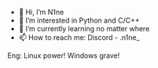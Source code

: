 - 👋 Hi, I’m N1ne
- 👀 I’m interested in Python and C/C++
- 🌱 I’m currently learning no matter where
- 📫 How to reach me:
Discord - .n1ne_

Eng:
Linux power!
Windows grave!
